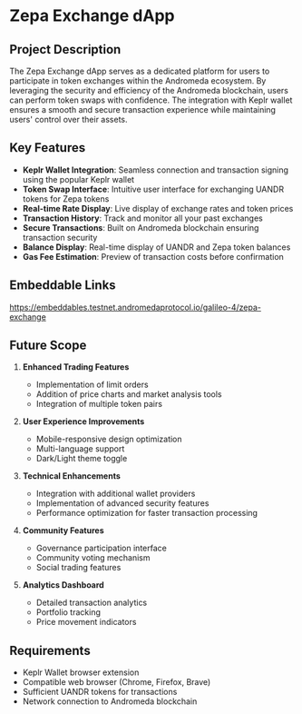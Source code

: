 # Zepa Exchange dApp

## Project Description
The Zepa Exchange dApp serves as a dedicated platform for users to participate in token exchanges within the Andromeda ecosystem. By leveraging the security and efficiency of the Andromeda blockchain, users can perform token swaps with confidence. The integration with Keplr wallet ensures a smooth and secure transaction experience while maintaining users' control over their assets.

## Key Features
- **Keplr Wallet Integration**: Seamless connection and transaction signing using the popular Keplr wallet
- **Token Swap Interface**: Intuitive user interface for exchanging UANDR tokens for Zepa tokens
- **Real-time Rate Display**: Live display of exchange rates and token prices
- **Transaction History**: Track and monitor all your past exchanges
- **Secure Transactions**: Built on Andromeda blockchain ensuring transaction security
- **Balance Display**: Real-time display of UANDR and Zepa token balances
- **Gas Fee Estimation**: Preview of transaction costs before confirmation

## Embeddable Links
https://embeddables.testnet.andromedaprotocol.io/galileo-4/zepa-exchange

## Future Scope
1. **Enhanced Trading Features**
   - Implementation of limit orders
   - Addition of price charts and market analysis tools
   - Integration of multiple token pairs

2. **User Experience Improvements**
   - Mobile-responsive design optimization
   - Multi-language support
   - Dark/Light theme toggle

3. **Technical Enhancements**
   - Integration with additional wallet providers
   - Implementation of advanced security features
   - Performance optimization for faster transaction processing

4. **Community Features**
   - Governance participation interface
   - Community voting mechanism
   - Social trading features

5. **Analytics Dashboard**
   - Detailed transaction analytics
   - Portfolio tracking
   - Price movement indicators

## Requirements
- Keplr Wallet browser extension
- Compatible web browser (Chrome, Firefox, Brave)
- Sufficient UANDR tokens for transactions
- Network connection to Andromeda blockchain
